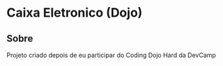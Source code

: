 # Caixa Eletronico (Dojo)

## Sobre

Projeto criado depois de eu participar do Coding Dojo Hard da DevCamp
